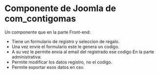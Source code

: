 # Componente de Joomla de com_contigomas  
Un componente que en la parte Front-end:
- Tiene un formulario de registro y seleccion de regalo.
- Una vez envie el formulario este le genera un codigo.
- A su vez le permite envia al email del registrado ese codigo
En la parte administrativa:
- Permite modificar los datos registro, no el codigo.
- Permite exportar esos datos en csv.

